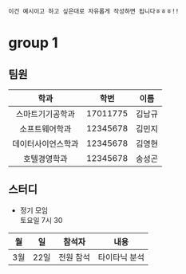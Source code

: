 ```
이건 예시이고 하고 싶은대로 자유롭게 작성하면 됩니다ㅎㅎㅎ!!
```

# group 1


## 팀원

|학과|학번|이름|
|:--:|:--:|:--:|
|스마트기기공학과|17011775|김남규|
|소프트웨어학과|12345678|김민지|
|데이터사이언스학과|12345678|김영현|
|호텔경영학과|12345678|송성곤|

## 스터디

- 정기 모임  
토요일 7시 30

|월|일|참석자|내용|
|:--:|:--:|:--:|:--:|
|3월|22일|전원 참석|타이타닉 분석|
